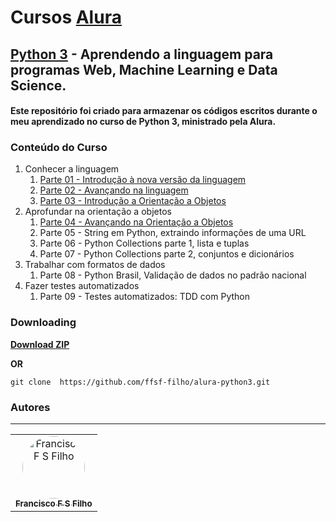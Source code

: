 # Cursos [Alura](https://www.alura.com.br/)

## [Python 3](https://cursos.alura.com.br/formacao-Python-linguagem) - Aprendendo a linguagem para programas Web, Machine Learning e Data Science.

#### Este repositório foi criado para armazenar os códigos escritos durante o meu aprendizado no curso de Python 3, ministrado pela Alura.

### Conteúdo do Curso

1. Conhecer a linguagem
   1. [Parte 01 - Introdução à nova versão da linguagem](https://github.com/ffsf-filho/alura-python3/tree/main/jogos)
   2. [Parte 02 - Avançando na linguagem](https://github.com/ffsf-filho/alura-python3/tree/main/jogos)
   3. [Parte 03 - Introdução a Orientação a Objetos](https://github.com/ffsf-filho/alura-python3/tree/main/bytebank)
2. Aprofundar na orientação a objetos
   1. [Parte 04 - Avançando na Orientação a Objetos](https://github.com/ffsf-filho/alura-python3/tree/main/aluraflix)
   2. Parte 05 - String em Python, extraindo informações de uma URL
   3. Parte 06 - Python Collections parte 1, lista e tuplas
   4. Parte 07 - Python Collections parte 2, conjuntos e dicionários
3. Trabalhar com formatos de dados
   1. Parte 08 - Python Brasil, Validação de dados no padrão nacional
4. Fazer testes automatizados
   1. Parte 09 - Testes automatizados: TDD com Python

### Downloading

<strong><a href="https://github.com/ffsf-filho/alura-python3/archive/main.zip">Download ZIP</a></strong>

<strong>OR</strong>

```
git clone  https://github.com/ffsf-filho/alura-python3.git
```

### Autores

---

<table>
  <tr>
      <td align="center">
        <a href="https://github.com/ffsf-filho">
          <img style="border-radius: 50%;" src="https://avatars.githubusercontent.com/u/70358338?v=4" width="100px;" alt="Francisco F S Filho">
          <br />
          <sub>
            <b>Francisco F S Filho</b>
          </sub>
        </a>
      </td>
  </tr>
</table>
